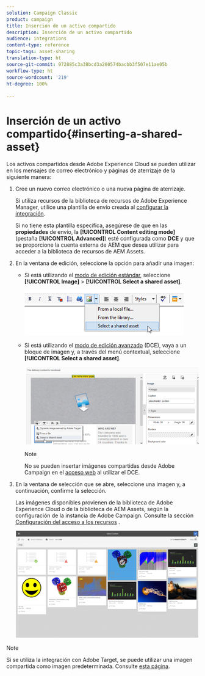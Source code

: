 ```yaml
---
solution: Campaign Classic
product: campaign
title: Inserción de un activo compartido
description: Inserción de un activo compartido
audience: integrations
content-type: reference
topic-tags: asset-sharing
translation-type: ht
source-git-commit: 972885c3a38bcd3a260574bacbb3f507e11ae05b
workflow-type: ht
source-wordcount: '219'
ht-degree: 100%

---
```



# Inserción de un activo compartido{#inserting-a-shared-asset}

Los activos compartidos desde Adobe Experience Cloud se pueden utilizar en los mensajes de correo electrónico y páginas de aterrizaje de la siguiente manera:

1. Cree un nuevo correo electrónico o una nueva página de aterrizaje.

   Si utiliza recursos de la biblioteca de recursos de Adobe Experience Manager, utilice una plantilla de envío creada al [configurar la integración](../../integrations/using/configuring-access-to-assets.md#integrating-with-aem-assets).

   Si no tiene esta plantilla específica, asegúrese de que en las **propiedades** de envío, la **[!UICONTROL Content editing mode]** (pestaña **[!UICONTROL Advanced]**) esté configurada como **DCE** y que se proporcione la cuenta externa de AEM que desea utilizar para acceder a la biblioteca de recursos de AEM Assets.

1. En la ventana de edición, seleccione la opción para añadir una imagen:

   * Si está utilizando el [modo de edición estándar](../../delivery/using/defining-the-email-content.md#adding-images), seleccione **[!UICONTROL Image]** > **[!UICONTROL Select a shared asset]**.

      ![](assets/dam_insert_image_standard.png)

   * Si está utilizando el [modo de edición avanzado](../../web/using/about-campaign-html-editor.md) (DCE), vaya a un bloque de imagen y, a través del menú contextual, seleccione **[!UICONTROL Select a shared asset]**.

      ![](assets/dam_insert_image_dce.png)

      >[!NOTE]
      >
      >No se pueden insertar imágenes compartidas desde Adobe Campaign en el [acceso web](../../platform/using/adobe-campaign-workspace.md#console-and-web-access) al utilizar el DCE.

1. En la ventana de selección que se abre, seleccione una imagen y, a continuación, confirme la selección.

   Las imágenes disponibles provienen de la biblioteca de Adobe Experience Cloud o de la biblioteca de AEM Assets, según la configuración de la instancia de Adobe Campaign. Consulte la sección [Configuración del acceso a los recursos](../../integrations/using/configuring-access-to-assets.md) .

   ![](assets/dam_shared_image_selection.png)

>[!NOTE]
>
>Si se utiliza la integración con Adobe Target, se puede utilizar una imagen compartida como imagen predeterminada. Consulte [esta página](../../integrations/using/integrating-with-adobe-target.md).

